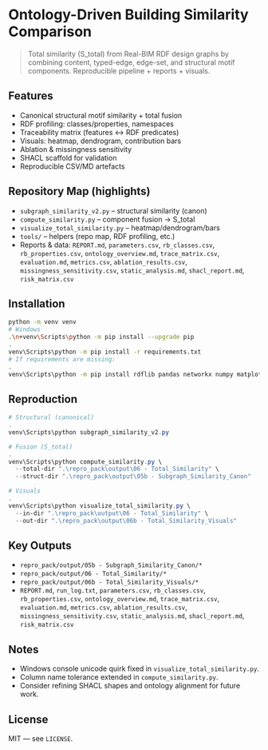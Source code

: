 # Ontology-Driven Building Similarity Comparison

> Total similarity (S_total) from Real-BIM RDF design graphs by combining content, typed-edge, edge-set, and structural motif components.
> Reproducible pipeline + reports + visuals.

## Features
- Canonical structural motif similarity + total fusion
- RDF profiling: classes/properties, namespaces
- Traceability matrix (features ↔ RDF predicates)
- Visuals: heatmap, dendrogram, contribution bars
- Ablation & missingness sensitivity
- SHACL scaffold for validation
- Reproducible CSV/MD artefacts

## Repository Map (highlights)
- `subgraph_similarity_v2.py` – structural similarity (canon)
- `compute_similarity.py` – component fusion → S_total
- `visualize_total_similarity.py` – heatmap/dendrogram/bars
- `tools/` – helpers (repo map, RDF profiling, etc.)
- Reports & data: `REPORT.md`, `parameters.csv`, `rb_classes.csv`,
  `rb_properties.csv`, `ontology_overview.md`, `trace_matrix.csv`,
  `evaluation.md`, `metrics.csv`, `ablation_results.csv`,
  `missingness_sensitivity.csv`, `static_analysis.md`, `shacl_report.md`,
  `risk_matrix.csv`

## Installation
```bash
python -m venv venv
# Windows
.\n+venv\Scripts\python -m pip install --upgrade pip
.
venv\Scripts\python -m pip install -r requirements.txt
# If requirements are missing:
.
venv\Scripts\python -m pip install rdflib pandas networkx numpy matplotlib scipy
```

## Reproduction
```powershell
# Structural (canonical)
.
venv\Scripts\python subgraph_similarity_v2.py

# Fusion (S_total)
.
venv\Scripts\python compute_similarity.py \
  --total-dir ".\repro_pack\output\06 - Total_Similarity" \
  --struct-dir ".\repro_pack\output\05b - Subgraph_Similarity_Canon"

# Visuals
.
venv\Scripts\python visualize_total_similarity.py \
  --in-dir ".\repro_pack\output\06 - Total_Similarity" \
  --out-dir ".\repro_pack\output\06b - Total_Similarity_Visuals"
```

## Key Outputs
- `repro_pack/output/05b - Subgraph_Similarity_Canon/*`
- `repro_pack/output/06 - Total_Similarity/*`
- `repro_pack/output/06b - Total_Similarity_Visuals/*`
- `REPORT.md`, `run_log.txt`, `parameters.csv`,
  `rb_classes.csv`, `rb_properties.csv`, `ontology_overview.md`,
  `trace_matrix.csv`, `evaluation.md`, `metrics.csv`,
  `ablation_results.csv`, `missingness_sensitivity.csv`,
  `static_analysis.md`, `shacl_report.md`, `risk_matrix.csv`

## Notes
- Windows console unicode quirk fixed in `visualize_total_similarity.py`.
- Column name tolerance extended in `compute_similarity.py`.
- Consider refining SHACL shapes and ontology alignment for future work.

## License
MIT — see `LICENSE`.


